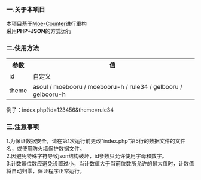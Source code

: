 ### 一.关于本项目
本项目基于[Moe-Counter](https://github.com/journey-ad/Moe-Counter)进行重构<br>
采用<strong>PHP+JSON</strong>的方式运行

### 二.使用方法
<table>
  <tr>
    <th>参数</th>
    <th>值</th>
  </tr>
  <tr>
    <td>id</td>
    <td>自定义</td>
  </tr>
  <tr>
    <td>theme</td>
    <td>asoul / moebooru / moebooru-h / rule34 / gelbooru / gelbooru-h</td>
  </tr>
</table>
例子：index.php?id=123456&theme=rule34

### 三.注意事项
1.为保证数据安全，请在第1次运行前更改"index.php"第5行的数据文件的文件名，或使用防火墙保护数据文件。<br>
2.因避免特殊字符导致json结构破坏，id参数只允许使用字母和数字。<br>
3.计数器位数应避免设置过小，当计数值大于当前位数所允许的最大值时，计数值将自动归零，保证程序正常运行。